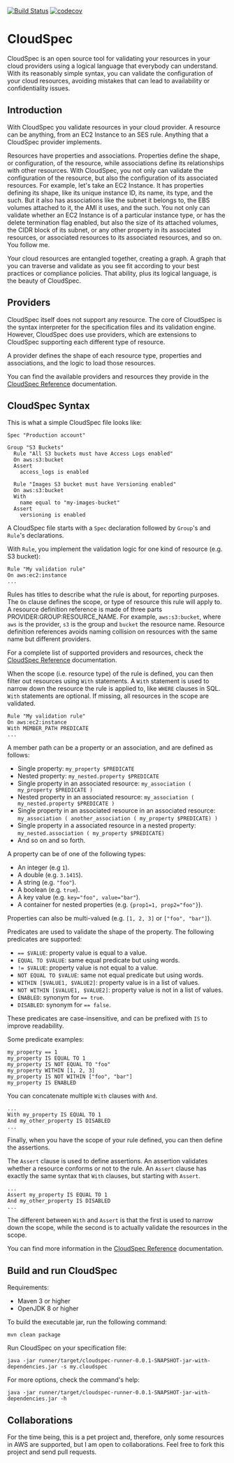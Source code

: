 [![Build Status](https://travis-ci.com/efoncubierta/cloudspec.svg?branch=master)](https://travis-ci.com/efoncubierta/cloudspec)
[![codecov](https://codecov.io/gh/efoncubierta/cloudspec/branch/master/graph/badge.svg)](https://codecov.io/gh/efoncubierta/cloudspec)

# CloudSpec

CloudSpec is an open source tool for validating your resources in your cloud providers using a logical language that
everybody can understand. With its reasonably simple syntax, you can validate the configuration of your cloud resources,
avoiding mistakes that can lead to availability or confidentiality issues.

## Introduction

With CloudSpec you validate resources in your cloud provider. A resource can be anything, from an EC2 Instance to an SES
rule. Anything that a CloudSpec provider implements.

Resources have properties and associations. Properties define the shape, or configuration, of the resource, while
associations define its relationships with other resources. With CloudSpec, you not only can validate the configuration
of the resource, but also the configuration of its associated resources. For example, let's take an EC2 Instance. It has
properties defining its shape, like its unique instance ID, its name, its type, and the such. But it also has
associations like the subnet it belongs to, the EBS volumes attached to it, the AMI it uses, and the such. You not only
can validate whether an EC2 Instance is of a particular instance type, or has the delete termination flag enabled, but
also the size of its attached volumes, the CIDR block of its subnet, or any other property in its associated resources,
or associated resources to its associated resources, and so on. You follow me.

Your cloud resources are entangled together, creating a graph. A graph that you can traverse and validate as you see fit
according to your best practices or compliance policies. That ability, plus its logical language, is the beauty of
CloudSpec.
 
## Providers

CloudSpec itself does not support any resource. The core of CloudSpec is the syntax interpreter for the specification
files and its validation engine. However, CloudSpec does use providers, which are extensions to CloudSpec supporting
each different type of resource.

A provider defines the shape of each resource type, properties and associations, and the logic to load those resources.

You can find the available providers and resources they provide in the [CloudSpec Reference](/doc) documentation.

## CloudSpec Syntax

This is what a simple CloudSpec file looks like:

```
Spec "Production account"

Group "S3 Buckets"
  Rule "All S3 buckets must have Access Logs enabled"
  On aws:s3:bucket
  Assert
    access_logs is enabled

  Rule "Images S3 bucket must have Versioning enabled"
  On aws:s3:bucket
  With
    name equal to "my-images-bucket"
  Assert
    versioning is enabled
```

A CloudSpec file starts with a `Spec` declaration followed by `Group`'s and `Rule`'s declarations.

With `Rule`, you implement the validation logic for one kind of resource (e.g. S3 bucket):

```
Rule "My validation rule"
On aws:ec2:instance
...
```

Rules has titles to describe what the rule is about, for reporting purposes. The `On` clause defines the scope, or
type of resource this rule will apply to. A resource definition reference is made of three parts
PROVIDER:GROUP:RESOURCE_NAME. For example, `aws:s3:bucket`, where `aws` is the provider, `s3` is the group and `bucket`
the resource name. Resource definition references avoids naming collision on resources with the same name but different
providers.

For a complete list of supported providers and resources, check the [CloudSpec Reference](/doc) documentation.

When the scope (i.e. resource type) of the rule is defined, you can then filter out resources using `With` statements.
A `With` statement is used to narrow down the resource the rule is applied to, like `WHERE` clauses in SQL. `With`
statements are optional. If missing, all resources in the scope are validated.

```
Rule "My validation rule"
On aws:ec2:instance
With MEMBER_PATH PREDICATE
...
```

A member path can be a property or an association, and are defined as follows:

- Single property: `my_property $PREDICATE`
- Nested property: `my_nested.property $PREDICATE`
- Single property in an associated resource: `my_association ( my_property $PREDICATE )`
- Nested property in an associated resource: `my_association ( my_nested.property $PREDICATE )`
- Single property in an associated resource in an associated resource:
`my_association ( another_association ( my_property $PREDICATE) )`
- Single property in a associated resource in a nested property: `my_nested.association ( my_property $PREDICATE)`
- And so on and so forth.

A property can be of one of the following types:

- An integer (e.g `1`).
- A double (e.g. `3.1415`).
- A string (e.g. `"foo"`).
- A boolean (e.g. `true`).
- A key value (e.g. `key="foo", value="bar"`).
- A container for nested properties (e.g. `{prop1=1, prop2="foo"}`).

Properties can also be multi-valued (e.g. `[1, 2, 3]` or `["foo", "bar"]`).

Predicates are used to validate the shape of the property. The following predicates are supported:

- `== $VALUE`: property value is equal to a value.
- `EQUAL TO $VALUE`: same equal predicate but using words.
- `!= $VALUE`: property value is not equal to a value.
- `NOT EQUAL TO $VALUE`: same not equal predicate but using words.
- `WITHIN [$VALUE1, $VALUE2]`: property value is in a list of values.
- `NOT WITHIN [$VALUE1, $VALUE2]`: property value is not in a list of values.
- `ENABLED`: synonym for `== true`.
- `DISABLED`: synonym for `== false`.

These predicates are case-insensitive, and can be prefixed with `IS` to improve readability.

Some predicate examples:

```
my_property == 1
my_property IS EQUAL TO 1
my_property IS NOT EQUAL TO "foo"
my_property WITHIN [1, 2, 3]
my_property IS NOT WITHIN ["foo", "bar"]
my_property IS ENABLED
```

You can concatenate multiple `With` clauses with `And`.

```
...
With my_property IS EQUAL TO 1
And my_other_property IS DISABLED
...
```
 
Finally, when you have the scope of your rule defined, you can then define the assertions.

The `Assert` clause is used to define assertions. An assertion validates whether a resource conforms or not to the rule.
An `Assert` clause has exactly the same syntax that `With` clauses, but starting with `Assert`.

```
...
Assert my_property IS EQUAL TO 1
And my_other_property IS DISABLED
...
```

The different between `With` and `Assert` is that the first is used to narrow down the scope, while the second is to
actually validate the resources in the scope.

You can find more information in the [CloudSpec Reference](/doc) documentation.

## Build and run CloudSpec

Requirements:

- Maven 3 or higher
- OpenJDK 8 or higher

To build the executable jar, run the following command:

```$bash
mvn clean package
```

Run CloudSpec on your specification file:

```
java -jar runner/target/cloudspec-runner-0.0.1-SNAPSHOT-jar-with-dependencies.jar -s my.cloudspec
```

For more options, check the command's help:

```$bash
java -jar runner/target/cloudspec-runner-0.0.1-SNAPSHOT-jar-with-dependencies.jar -h
```

## Collaborations

For the time being, this is a pet project and, therefore, only some resources in AWS are supported, but I am open to
collaborations. Feel free to fork this project and send pull requests.